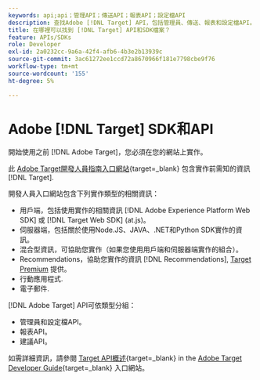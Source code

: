 ```yaml
---
keywords: api;api；管理API；傳送API；報表API；設定檔API
description: 查找Adobe [!DNL Target] API，包括管理員、傳送、報表和設定檔API。
title: 在哪裡可以找到 [!DNL Target] API和SDK檔案？
feature: APIs/SDKs
role: Developer
exl-id: 2a0232cc-9a6a-42f4-afb6-4b3e2b13939c
source-git-commit: 3ac61272ee1ccd72a8670966f181e7798cbe9f76
workflow-type: tm+mt
source-wordcount: '155'
ht-degree: 5%

---
```


# Adobe [!DNL Target] SDK和API

開始使用之前 [!DNL Adobe Target]，您必須在您的網站上實作。

此 [Adobe Target開發人員指南入口網站](https://developer.adobe.com/target/){target=_blank} 包含實作前需知的資訊 [!DNL Target].

開發人員入口網站包含下列實作類型的相關資訊：

* 用戶端，包括使用實作的相關資訊 [!DNL Adobe Experience Platform Web SDK] 或 [!DNL Target Web SDK] (at.js)。
* 伺服器端，包括關於使用Node.JS、JAVA、.NET和Python SDK實作的資訊。
* 混合型資訊，可協助您實作（如果您使用用戶端和伺服器端實作的組合）。
* Recommendations，協助您實作的資訊 [!DNL Recommendations], [Target Premium](/help/main/c-intro/intro.md#premium) 提供。
* 行動應用程式.
* 電子郵件.

[!DNL Adobe Target] API可依類型分組：

* 管理員和設定檔API。
* 報表API。
* 建議API。

如需詳細資訊，請參閱 [Target API概述](https://developer.adobe.com/target/before-administer/){target=_blank} in the [Adobe Target Developer Guide](https://developer.adobe.com/target/){target=_blank} 入口網站。
